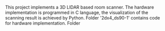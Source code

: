 This project implements a 3D LIDAR based room scanner. The hardware implementation is programmed in C language, the visualization of the scanning result is achieved by Python. 
Folder '2dx4_ds90-1' contains code for hardware implementation. Folder 
